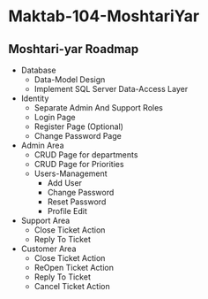 # Maktab-104-MoshtariYar

## Moshtari-yar Roadmap
* Database
  - Data-Model Design
  - Implement SQL Server Data-Access Layer
* Identity
  - Separate Admin And Support Roles
  - Login Page
  - Register Page (Optional)
  - Change Password Page
* Admin Area
  - CRUD Page for departments
  - CRUD Page for Priorities
  - Users-Management
    - Add User
    - Change Password
    - Reset Password
    - Profile Edit
* Support Area
  - Close Ticket Action
  - Reply To Ticket
* Customer Area
  - Close Ticket Action
  - ReOpen Ticket Action
  - Reply To Ticket
  - Cancel Ticket Action
